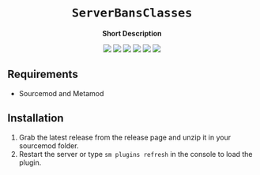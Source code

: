 <div align="center">
  <h1><code>ServerBansClasses</code></h1>
  <p>
    <strong>Short Description</strong>
  </p>
  <p style="margin-bottom: 0.5ex;">
    <img
        src="https://img.shields.io/github/downloads/FuroTheLuc/BanClasses/total"
    />
    <img
        src="https://img.shields.io/github/last-commit/FuroTheLuc/BanClasses"
    />
    <img
        src="https://img.shields.io/github/issues/FuroTheLuc/BanClasses"
    />
    <img
        src="https://img.shields.io/github/issues-closed/FuroTheLuc/BanClasses"
    />
    <img
        src="https://img.shields.io/github/repo-size/FuroTheLuc/BanClasses"
    />
    <img
        src="https://img.shields.io/github/workflow/status/FuroTheLuc/BanClasses/Compile%20and%20release"
    />
  </p>
</div>


## Requirements ##
- Sourcemod and Metamod


## Installation ##
1. Grab the latest release from the release page and unzip it in your sourcemod folder.
2. Restart the server or type `sm plugins refresh` in the console to load the plugin.
